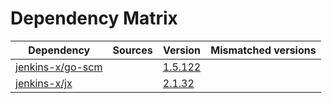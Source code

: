 # Dependency Matrix

Dependency | Sources | Version | Mismatched versions
---------- | ------- | ------- | -------------------
[jenkins-x/go-scm](https://github.com/jenkins-x/go-scm) |  | [1.5.122]() | 
[jenkins-x/jx](https://github.com/jenkins-x/jx) |  | [2.1.32](https://github.com/jenkins-x/jx/releases/tag/v2.1.32) | 
